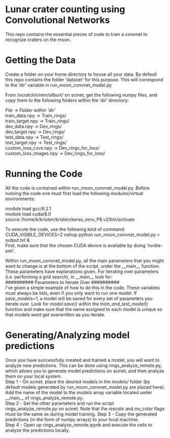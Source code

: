# Lunar crater counting using Convolutional Networks

This repo contains the essential pieces of code to train a convnet to recognize craters on the moon. 

# Getting the Data
Create a folder on your home directory to house all your data. By default this repo contains the folder 'dataset' for this purpose. This will correspond to the ‘dir’ variable in run_moon_convnet_model.py

From /scratch/r/rein/silburt/ on scinet, get the following numpy files, and copy them to the following folders within the ‘dir’ directory:

*File*	->			*Folder within ‘dir’*  
train_data.npy   	->	Train_rings/  
train_target.npy   	-> 	Train_rings/  
dev_data.npy		->	Dev_rings/  
dev_target.npy		->	Dev_rings/  
test_data.npy		->	Test_rings/  
test_target.npy		->	Test_rings/  
custom_loss_csvs.npy	->	Dev_rings_for_loss/  
custom_loss_images.npy	->	Dev_rings_for_loss/  

# Running the Code
All the code is contained within run_moon_convnet_model.py. Before running the code one must first load the following modules/virtual environments:

module load gcc/6.2.1  
module load cuda/8.0  
source /home/k/kristen/kristen/keras_venv_P8.v2/bin/activate  

To execute the code, use the following kind of command: CUDA_VISIBLE_DEVICES=2 nohup python run_moon_convnet_model.py > output.txt &  
First, make sure that the chosen CUDA device is available by doing 'nvidia-smi'.

Within run_moon_convnet_model.py, all the main parameters that you might want to change is at the bottom of the script, under the \_\_main__ function. These parameters have explanations given. For iterating over parameters (i.e. performing a grid search), in \_\_main__ look for:  
########## Parameters to Iterate Over ##########  
I’ve given a simple example of how to do this in the code. These variables must always be lists, even if you only want to run one model. If *save_models=1*, a model will be saved for every set of parameters you iterate over. Look for *model.save()* within the *train_and_test_model()* function and make sure that the name assigned to each model is unique so that models wont get overwritten as you iterate.

# Generating/Analyzing model predictions
Once you have successfully created and trained a model, you will want to analyze new predictions. This can be done using rings_analyze_remote.py, which allows you to generate model predictions on scinet, and then analyze them on your local system.  
Step 1 - On scinet, place the desired models in the models/ folder (by default models generated by run_moon_convnet_model.py are placed here). Add the name of the model to the *models* array variable located under \_\_main__ of rings_analyze_remote.py.  
Step 2 - Set the other parameters and run the script rings_analyze_remote.py on scinet.  Note that the *rescale* and *inv_color* flags must be the same as during model training.
Step 3 - Copy the generated predictions (in the form of numpy arrays) to your local machine.  
Step 4 - Open up rings_analyze_remote.ipynb and execute the cells to analyze the predictions locally.  

